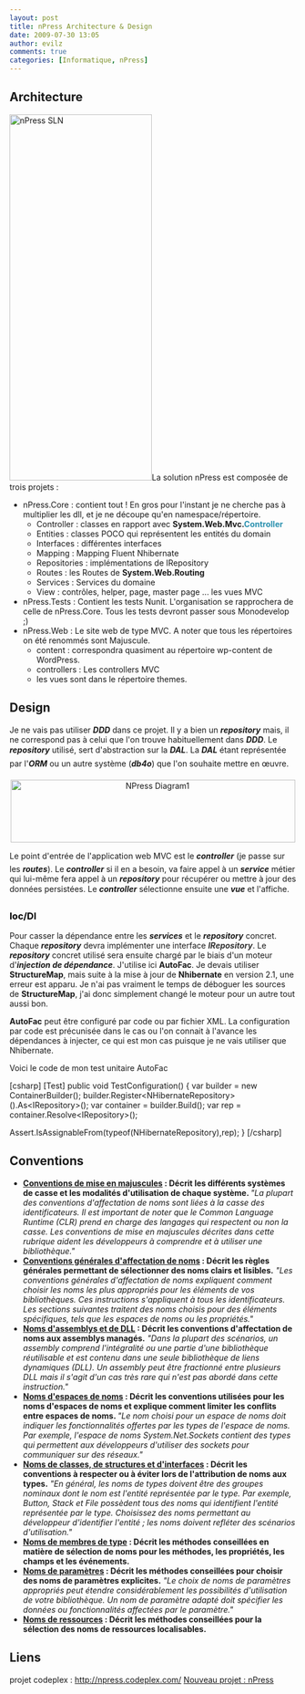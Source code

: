 ```yaml
---
layout: post
title: nPress Architecture & Design
date: 2009-07-30 13:05
author: evilz
comments: true
categories: [Informatique, nPress]
---
```

<h2>Architecture</h2>
<a title="nPress SLN de evilz, sur Flickr" href="http://www.flickr.com/photos/evilznet/3770379558/"><img class="alignright" alt="nPress SLN" src="http://farm4.static.flickr.com/3439/3770379558_1d29b9aaa3_o.png" width="250" height="642" /></a>La solution nPress est composée de trois projets :
<ul>
	<li>nPress.Core : contient tout ! En gros pour l'instant je ne cherche pas à multiplier les dll, et je ne découpe qu'en namespace/répertoire.
<ul>
	<li>Controller : classes en rapport avec <strong>System.Web.Mvc.<span style="color: #2b91af;">Controller</span></strong></li>
	<li>Entities : classes POCO qui représentent les entités du domain</li>
	<li>Interfaces : différentes interfaces</li>
	<li>Mapping : Mapping Fluent Nhibernate</li>
	<li>Repositories : implémentations de IRepository</li>
	<li>Routes : les Routes de <strong>System.Web.Routing</strong></li>
	<li>Services : Services du domaine</li>
	<li>View : contrôles, helper, page, master page ... les vues MVC</li>
</ul>
</li>
	<li>nPress.Tests : Contient les tests Nunit. L'organisation se rapprochera de celle de nPress.Core. Tous les tests devront passer sous Monodevelop ;)</li>
	<li>nPress.Web : Le site web de type MVC. A noter que tous les répertoires on été renommés sont Majuscule.
<ul>
	<li>content : correspondra quasiment au répertoire wp-content de WordPress.</li>
	<li>controllers : Les controllers MVC</li>
	<li>les vues sont dans le répertoire themes.</li>
</ul>
</li>
</ul>
<h2>Design</h2>
Je ne vais pas utiliser <strong><em>DDD</em></strong> dans ce projet. Il y a bien un <em><strong>repository</strong></em> mais, il ne correspond pas à celui que l'on trouve habituellement dans <em><strong>DDD</strong></em>.
Le <strong><em>repository</em></strong> utilisé, sert d'abstraction sur la <strong><em>DAL</em></strong>. La <strong><em>DAL</em></strong> étant représentée par l'<em><strong>ORM</strong></em> ou un autre système (<em><strong>db4o</strong></em>) que l'on souhaite mettre en œuvre.
<p style="text-align: center;"><a title="NPress Diagram1 de evilz, sur Flickr" href="http://www.flickr.com/photos/evilznet/3771031671/"><img class="aligncenter" alt="NPress Diagram1" src="http://farm3.static.flickr.com/2592/3771031671_78ee4df2c8.jpg" width="500" height="110" /></a></p>
Le point d'entrée de l'application web MVC est le <strong><em>controller</em></strong> (je passe sur les <em><strong>routes</strong></em>). Le <em><strong>controller</strong></em> si il en a besoin, va faire appel à un <em><strong>service</strong></em> métier qui lui-même fera appel à un <em><strong>repository</strong></em> pour récupérer ou mettre à jour des données persistées.
Le <em><strong>controller</strong></em> sélectionne ensuite une <em><strong>vue</strong></em> et l'affiche.
<h3><span style="color: #000000;">Ioc/DI </span></h3>
Pour casser la dépendance entre les <strong><em>services</em></strong> et le <strong><em>repository</em></strong> concret. Chaque <em><strong>repository</strong></em> devra implémenter une interface <em><strong><span style="color: #333333;">IRepository</span></strong></em>. Le <em><strong>repository</strong></em> concret utilisé sera ensuite chargé par le biais d'un moteur d'<strong><em>injection de dépendance</em></strong>. J'utilise ici <strong>AutoFac</strong>. Je devais utiliser <strong>StructureMap</strong>, mais suite à la mise à jour de <strong>Nhibernate</strong> en version 2.1, une erreur est apparu. Je n'ai pas vraiment le temps de déboguer les sources de <strong>StructureMap</strong>, j'ai donc simplement changé le moteur pour un autre tout aussi bon.

<strong>AutoFac</strong> peut être configuré par code ou par fichier XML. La configuration par code est précunisée dans le cas ou l'on connait à l'avance les dépendances à injecter, ce qui est mon cas puisque je ne vais utiliser que Nhibernate.

Voici le code de mon test unitaire AutoFac

[csharp]
[Test]
public void TestConfiguration()
{
var builder = new ContainerBuilder();
builder.Register&lt;NHibernateRepository&gt;().As&lt;IRepository&gt;();
var container = builder.Build();
var rep = container.Resolve&lt;IRepository&gt;();

Assert.IsAssignableFrom(typeof(NHibernateRepository),rep);
}
[/csharp]
<h2>Conventions</h2>
<ul>
	<li><a href="http://msdn2.microsoft.com/fr-fr/library/ms229043.aspx"><strong>Conventions de mise en majuscules</strong></a><strong> : Décrit les différents systèmes de casse et les modalités d'utilisation de chaque système.
</strong><em>"La plupart des conventions d'affectation de noms sont liées à la casse des identificateurs. Il est important de noter que le Common Language Runtime (CLR) prend en charge des langages qui respectent ou non la casse. Les conventions de mise en majuscules décrites dans cette rubrique aident les développeurs à comprendre et à utiliser une bibliothèque."</em></li>
	<li><a href="http://msdn2.microsoft.com/fr-fr/library/ms229045.aspx"><strong>Conventions générales d'affectation de noms</strong></a><strong> : Décrit les règles générales permettant de sélectionner des noms clairs et lisibles.</strong>
<em>"Les conventions générales d'affectation de noms expliquent comment choisir les noms les plus appropriés pour les éléments de vos bibliothèques. Ces instructions s'appliquent à tous les identificateurs. Les sections suivantes traitent des noms choisis pour des éléments spécifiques, tels que les espaces de noms ou les propriétés."</em></li>
	<li><a href="http://msdn2.microsoft.com/fr-fr/library/ms229048.aspx"><strong>Noms d'assemblys et de DLL</strong></a><strong> : Décrit les conventions d'affectation de noms aux assemblys managés.</strong>
<em>"Dans la plupart des scénarios, un assembly comprend l'intégralité ou une partie d'une bibliothèque réutilisable et est contenu dans une seule bibliothèque de liens dynamiques (DLL). Un assembly peut être fractionné entre plusieurs DLL mais il s'agit d'un cas très rare qui n'est pas abordé dans cette instruction."</em></li>
	<li><a href="http://msdn2.microsoft.com/fr-fr/library/ms229026.aspx"><strong>Noms d'espaces de noms</strong></a><strong> : Décrit les conventions utilisées pour les noms d'espaces de noms et explique comment limiter les conflits entre espaces de noms.
</strong><em>"Le nom choisi pour un espace de noms doit indiquer les fonctionnalités offertes par les types de l'espace de noms. Par exemple, l'espace de noms System.Net.Sockets contient des types qui permettent aux développeurs d'utiliser des sockets pour communiquer sur des réseaux."</em></li>
	<li><a href="http://msdn2.microsoft.com/fr-fr/library/ms229040.aspx"><strong>Noms de classes, de structures et d'interfaces</strong></a><strong> : Décrit les conventions à respecter ou à éviter lors de l'attribution de noms aux types.</strong>
<em>"En général, les noms de types doivent être des groupes nominaux dont le nom est l'entité représentée par le type. Par exemple, Button, Stack et File possèdent tous des noms qui identifient l'entité représentée par le type. Choisissez des noms permettant au développeur d'identifier l'entité ; les noms doivent refléter des scénarios d'utilisation."</em></li>
	<li><a href="http://msdn2.microsoft.com/fr-fr/library/ms229012.aspx"><strong>Noms de membres de type</strong></a><strong> : Décrit les méthodes conseillées en matière de sélection de noms pour les méthodes, les propriétés, les champs et les événements.</strong></li>
	<li><a href="http://msdn2.microsoft.com/fr-fr/library/ms229004.aspx"><strong>Noms de paramètres</strong></a><strong> : Décrit les méthodes conseillées pour choisir des noms de paramètres explicites.</strong>
<em>"Le choix de noms de paramètres appropriés peut étendre considérablement les possibilités d'utilisation de votre bibliothèque. Un nom de paramètre adapté doit spécifier les données ou fonctionnalités affectées par le paramètre.<em>"</em></em></li>
	<li><a href="http://msdn2.microsoft.com/fr-fr/library/ms229037.aspx"><strong>Noms de ressources</strong></a><strong> : Décrit les méthodes conseillées pour la sélection des noms de ressources localisables.</strong></li>
</ul>
<h2>Liens</h2>
projet codeplex : <a href="http://npress.codeplex.com/">http://npress.codeplex.com/</a>
<a href="http://www.evilznet.com/?p=242">Nouveau projet : nPress</a>

